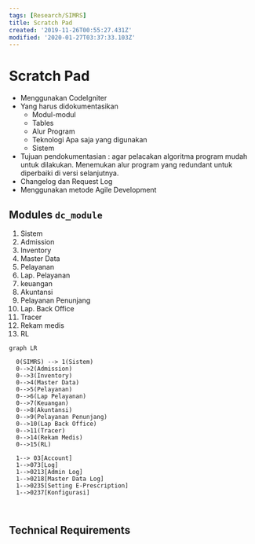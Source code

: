 ```yaml
---
tags: [Research/SIMRS]
title: Scratch Pad
created: '2019-11-26T00:55:27.431Z'
modified: '2020-01-27T03:37:33.103Z'
---
```


# Scratch Pad

- Menggunakan CodeIgniter
- Yang harus didokumentasikan
  - Modul-modul
  - Tables
  - Alur Program
  - Teknologi Apa saja yang digunakan
  - Sistem
- Tujuan pendokumentasian : agar pelacakan algoritma program mudah untuk dilakukan. Menemukan alur program yang redundant untuk diperbaiki di versi selanjutnya.
- Changelog dan Request Log
- Menggunakan metode Agile Development


## Modules `dc_module`
1. Sistem
2. Admission
3. Inventory
4. Master Data
5. Pelayanan
6. Lap. Pelayanan
7. keuangan
8. Akuntansi
9. Pelayanan Penunjang
10. Lap. Back Office
11. Tracer
12. Rekam medis
13. RL

```mermaid
graph LR

  0(SIMRS) --> 1(Sistem)
  0-->2(Admission)
  0-->3(Inventory)
  0-->4(Master Data)
  0-->5(Pelayanan)
  0-->6(Lap Pelayanan)
  0-->7(Keuangan)
  0-->8(Akuntansi)
  0-->9(Pelayanan Penunjang)
  0-->10(Lap Back Office)
  0-->11(Tracer)
  0-->14(Rekam Medis)
  0-->15(RL)
  
  1--> 03[Account]
  1-->073[Log]
  1-->0213[Admin Log]
  1-->0218[Master Data Log]
  1-->0235[Setting E-Prescription]
  1-->0237[Konfigurasi]



```
## Technical Requirements


